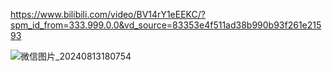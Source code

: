 https://www.bilibili.com/video/BV14rY1eEEKC/?spm_id_from=333.999.0.0&vd_source=83353e4f511ad38b990b93f261e21593

![微信图片_20240813180754](https://github.com/user-attachments/assets/1948b4dd-9e81-4037-87e5-71e1f0f50df4)
